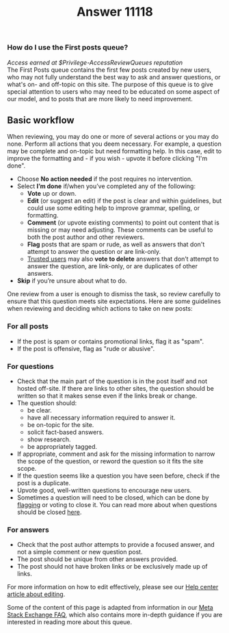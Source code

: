 ﻿---
title: "Answer 11118"
se.owner.user_id: 6
se.owner.display_name: "Nicolas Chabanovsky"
se.owner.link: "https://ru.meta.stackoverflow.com/users/6/nicolas-chabanovsky"
se.answer_id: 11118
se.question_id: 11114
se.post_type: answer
se.is_accepted: False
---
<h3>How do I use the First posts queue?</h3>
<p><em>Access earned at $Privilege-AccessReviewQueues reputation</em><br />
The First Posts queue contains the first few posts created by new users, who may
not fully understand the best way to ask and answer questions, or
what's on- and off-topic on this site. The purpose of this queue is to
give special attention to users who may need to be educated on some
aspect of our model, and to posts that are more likely to need
improvement.</p>
<h2>Basic workflow</h2>
<p>When reviewing, you may do one or more of several actions or you may do none. Perform all actions that you deem
necessary. For example, a question may be complete and on-topic but
need formatting help. In this case, edit to improve the formatting and - if you wish - upvote it before clicking &quot;I'm done&quot;.</p>
<ul>
<li>Choose <strong>No action needed</strong> if the post requires no intervention.</li>
<li>Select <strong>I’m done</strong> if/when you’ve completed any
of the following:
<ul>
<li><strong>Vote</strong> up or down.</li>
<li><strong>Edit</strong> (or suggest an edit) if the
post is clear and within guidelines, but could use some editing help to
improve grammar, spelling, or formatting.</li>
<li><strong>Comment</strong> (or upvote existing comments) to point out content
that is missing or may need adjusting. These comments can be useful to
both the post author and other reviewers.</li>
<li><strong>Flag</strong> posts that are spam or rude, as well as answers that don't attempt to answer the question or are link-only.</li>
<li><a href="/help/privileges/trusted-user">Trusted users</a> may also <strong>vote to delete</strong> answers that don’t attempt to answer the question, are link-only, or are duplicates of other answers.</li>
</ul>
</li>
<li><strong>Skip</strong> if you’re unsure about what to do.</li>
</ul>
<p>One review from a user is enough to dismiss the task, so review
carefully to ensure that this question meets site expectations. Here
are some guidelines when reviewing and deciding which actions to take
on new posts:</p>
<h3>For all posts</h3>
<ul>
<li>If the post is spam or contains promotional links, flag it as &quot;spam&quot;.</li>
<li>If the post is offensive, flag as &quot;rude or abusive&quot;.</li>
</ul>
<h3>For questions</h3>
<ul>
<li>Check that the main part of the question is in the post itself and not hosted off-site. If there are links to other
sites, the question should be written so that it makes sense even if
the links break or change.</li>
<li>The question should:
<ul>
<li>be clear.</li>
<li>have all necessary information required to answer it.</li>
<li>be on-topic for the site.</li>
<li>solicit fact-based answers.</li>
<li>show research.</li>
<li>be appropriately tagged.</li>
</ul>
</li>
<li>If appropriate, comment and ask for the missing information to narrow the
scope of the question, or reword the question so it fits the site
scope.</li>
<li>If the question seems like a question you have seen before,
check if the post is a duplicate.</li>
<li>Upvote good, well-written questions
to encourage new users.</li>
<li>Sometimes a question will need to be closed,
which can be done by <a href="/help/privileges/flag-posts">flagging</a> or
voting to close it. You can read
more about when questions should be closed
<a href="/help/closed-questions">here</a>.</li>
</ul>
<h3>For answers</h3>
<ul>
<li>Check that the post author attempts to provide a focused answer, and not a simple comment or new question post.</li>
<li>The post should be unique from other answers provided.</li>
<li>The post should
not have broken links or be exclusively made up of links.</li>
</ul>
<p>For more information on how to edit effectively, please see our <a href="/help/editing">Help
center article about editing</a>.</p>
<p>Some of the content of this page is adapted from information in our
<a href="https://meta.stackexchange.com/a/180030">Meta Stack Exchange FAQ</a>, which also contains more in-depth
guidance if you are interested in reading more about this queue.</p>
